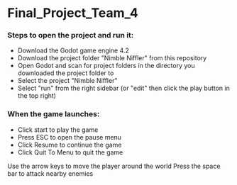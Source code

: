 # Final_Project_Team_4

### Steps to open the project and run it:
- Download the Godot game engine 4.2
- Download the project folder "Nimble Niffler" from this repository
- Open Godot and scan for project folders in the directory you downloaded the project folder to
- Select the project "Nimble Niffler"
- Select "run" from the right sidebar (or "edit" then click the play button in the top right)

### When the game launches:
- Click start to play the game
- Press ESC to open the pause menu
- Click Resume to continue the game
- Click Quit To Menu to quit the game

Use the arrow keys to move the player around the world
Press the space bar to attack nearby enemies
